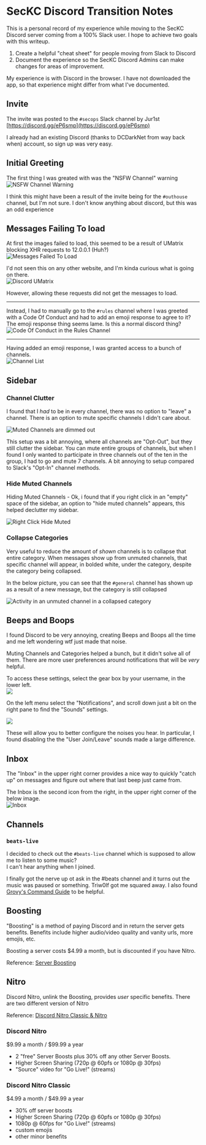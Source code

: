 # SecKC Discord Transition Notes
This is a personal record of my experience while moving to the SecKC Discord server coming from a 100% Slack user.  I 
hope to achieve two goals with this writeup.  
1. Create a helpful "cheat sheet" for people moving from Slack to Discord
1. Document the experience so the SecKC Discord Admins can make changes for areas of improvement.

My experience is with Discord in the browser.  I have not downloaded the app, so that experience might differ from 
what I've documented. 

## Invite
The invite was posted to the `#secops` Slack channel by Jur1st  
[https://discord.gg/eP6smp](https://discord.gg/eP6smp)

I already had an existing Discord (thanks to DCDarkNet from way back when) account, so sign up was very easy.   

## Initial Greeting
The first thing I was greated with was the "NSFW Channel" warning  
![NSFW Channel Warning](images/nsfw_channel_warning.png)  

I think this might have been a result of the invite being for the `#outhouse` channel, but I'm not sure.  I don't know 
anything about discord, but this was an odd experience  

## Messages Failing To load
At first the images failed to load, this seemed to be a result of UMatrix blocking XHR requests to 12.0.0.1 (Huh?)     
![Messages Failed To Load](images/seckc_discord_failed_to_load.png)  

I'd not seen this on any other website, and I'm kinda curious what is going on there.   
![Discord UMatrix](images/seckc_discord_umatrix.png)  

However, allowing these requests did not get the messages to load.

---

Instead, I had to manually go to the `#rules` channel where I was greeted with a Code Of Conduct and had to add an emoji response 
to agree to it?    
The emoji response thing seems lame.  Is this a normal discord thing?      
![Code Of Conduct in the Rules Channel](images/seckc_discord_rules.png)

---

Having added an emoji response, I was granted access to a bunch of channels.    
![Channel List](images/seckc_discord_channels.png)  

## Sidebar
### Channel Clutter
I found that I _had_ to be in every channel, there was no option to "leave" a channel. There is an option to mute 
specific channels I didn't care about.
  
![Muted Channels are dimmed out](images/seckc_discord_muted_channels.png)

This setup was a bit annoying, where all channels are "Opt-Out", but they still clutter the sidebar.  You can mute 
entire groups of channels, but when I found I only wanted to participate in three channels out of the ten in the group, 
I had to go and mute 7 channels.  A bit annoying to setup compared to Slack's "Opt-In" channel methods.


### Hide Muted Channels
Hiding Muted Channels - Ok, i found that if you right click in an "empty" space of the sidebar, an option to "hide muted channels" appears, this helped declutter my sidebar. 

![Right Click Hide Muted](images/seckc_discord_hide_muted_channels.png)

### Collapse Categories
Very useful to reduce the amount of _shown_ channels is to collapse that entire category. When messages show up from 
unmuted channels, that specific channel will appear, in bolded white, under the category, despite the category being 
collapsed.

In the below picture, you can see that the `#general` channel has shown up as a result of a new message, but the 
category is still collapsed  

![Activity in an unmuted channel in a collapsed category](images/seckc_discord_collapsed_messages.png)

## Beeps and Boops
I found Discord to be very annoying, creating Beeps and Boops all the time and me left wondering wtf just made that 
noise.

Muting Channels and Categories helped a bunch, but it didn't solve all of them. There are more user preferences around 
notifications that will be _very_ helpful.

To access these settings, select the gear box by your username, in the lower left.   
![](images/seckc_discord_user_settings.png)

On the left menu select the "Notifications", and scroll down just a bit on the right pane to find the "Sounds" settings.  

![](images/seckc_discord_user_sounds.png)

These will allow you to better configure the noises you hear. In particular, I found disabling the the "User Join/Leave"
 sounds made a large difference.

 
## Inbox
The "Inbox" in the upper right corner provides a nice way to quickly "catch up" on messages and figure out where that 
last beep just came from. 

The Inbox is the second icon from the right, in the upper right corner of the below image.  
![Inbox](images/seckc_discord_inbox.png)

## Channels
### `beats-live`
I decided to check out the `#beats-live` channel which is supposed to allow me to listen to some music?   
I can't hear anything when I joined.   

I finally got the nerve up ot ask in the #beats channel and it turns out the music was paused or something.  Triw0lf got me squared away.  I also found [Grovy's Command Guide](https://groovy.bot/commands?category=premium&prefix=-) to be helpful. 

## Boosting
"Boosting" is a method of paying Discord and in return the server gets benefits.  Benefits include higher audio/video 
quality and vanity urls, more emojis, etc.

Boosting a server costs $4.99 a month, but is discounted if you have Nitro.

Reference: [Server Boosting](https://support.discord.com/hc/en-us/articles/360028038352-Server-Boosting-)

## Nitro
Discord Nitro, unlink the Boosting, provides _user_ specific benefits.  There are two different version of Nitro

Reference: [Discord Nitro Classic & Nitro](https://support.discord.com/hc/en-us/articles/115000435108-Discord-Nitro-Classic-Nitro)
### Discord Nitro
$9.99 a month / $99.99 a year

- 2 "free" Server Boosts plus 30% off any other Server Boosts.
- Higher Screen Sharing  (720p @ 60pfs or 1080p @ 30fps)
- "Source" video for "Go Live!" (streams)

### Discord Nitro Classic
$4.99 a month / $49.99 a year

- 30% off server boosts 
- Higher Screen Sharing  (720p @ 60pfs or 1080p @ 30fps)
- 1080p @ 60fps for "Go Live!" (streams)
- custom emojis
- other minor benefits


 
